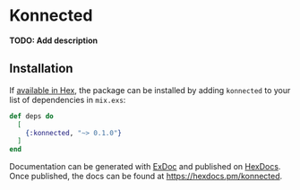 # Konnected

**TODO: Add description**

## Installation

If [available in Hex](https://hex.pm/docs/publish), the package can be installed
by adding `konnected` to your list of dependencies in `mix.exs`:

```elixir
def deps do
  [
    {:konnected, "~> 0.1.0"}
  ]
end
```

Documentation can be generated with [ExDoc](https://github.com/elixir-lang/ex_doc)
and published on [HexDocs](https://hexdocs.pm). Once published, the docs can
be found at <https://hexdocs.pm/konnected>.

